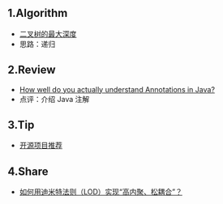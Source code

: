 ## 1.Algorithm
- [二叉树的最大深度](https://leetcode-cn.com/problems/maximum-depth-of-binary-tree)
- 思路：递归
## 2.Review
- [How well do you actually understand Annotations in Java?](https://link.medium.com/JswIe8Uz51)
- 点评：介绍 Java 注解
## 3.Tip
- [开源项目推荐](https://hellogithub.com/)
## 4.Share
- [如何用迪米特法则（LOD）实现“高内聚、松耦合”？](https://time.geekbang.org/column/article/179615)